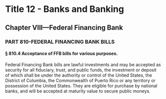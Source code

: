 
# Title 12 - Banks and Banking
## Chapter VIII—Federal Financing Bank
### PART 810-FEDERAL FINANCING BANK BILLS
#### § 810.4 Acceptance of FFB bills for various purposes.

Federal Financing Bank bills are lawful investments and may be accepted as security for all fiduciary, trust, and public funds, the investment or deposit of which shall be under the authority or control of the United States, the District of Columbia, the Commonwealth of Puerto Rico or any territory or possession of the United States. They are eligible for purchase by national banks, and will be accepted at maturity value to secure public moneys.
